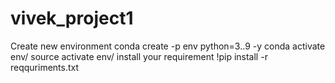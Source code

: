 # vivek_project1
Create new environment
conda create -p env python=3..9 -y
conda activate env/
source activate env/
install your requirement
!pip install -r reqquriments.txt